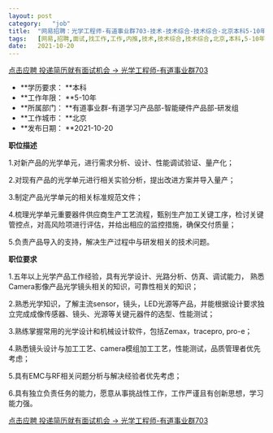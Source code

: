```yaml
---
layout:	post
category:	"job"
title:	"网易招聘：光学工程师-有道事业群703-技术-技术综合-技术综合-北京本科5-10年"
tags:	[网易,招聘,面试,找工作,工作,内推,技术,技术综合,技术综合,北京,本科,5-10年]
date:	2021-10-20
---
```


[点击应聘 投递简历就有面试机会 ->  光学工程师-有道事业群703](http://mobile.bole.netease.com/bole/boleDetail?id=22135&employeeId=346f03c3cda5f04c&key=all)



- **学历要求： **本科
- **工作年限： **5-10年
- **所属部门： **有道事业群-有道学习产品部-智能硬件产品部-研发组
- **工作城市： **北京
- **发布日期： **2021-10-20



**职位描述**

1.对新产品的光学单元，进行需求分析、设计、性能调试验证、量产化；

2.对现有产品的光学单元进行相关实验分析，提出改进方案并导入量产；

3.制定产品光学单元的相关标准规范文件；

4.梳理光学单元重要器件供应商生产工艺流程，甄别生产加工关键工序，检讨关键管控点，对高风险项进行评估，并给出相应的监控措施，确保交付质量；

5.负责产品导入的支持，解决生产过程中与研发相关的技术问题。







**职位要求**

1.五年以上光学产品工作经验，具有光学设计、光路分析、仿真、调试能力， 熟悉Camera影像产品光学镜头相关的知识，可靠性相关的知识；

2.熟悉光学知识，了解主流sensor，镜头，LED光源等产品，并能根据设计要求独立完成成像传感器、镜头、光源等关键元器件的选型、性能测试；

3.熟练掌握常用的光学设计和机械设计软件，包括Zemax，tracepro, pro-e；

4.熟悉镜头设计与加工工艺、camera模组加工工艺，性能测试，品质管理者优先考虑；

5.具有EMC与RF相关问题分析与解决经验者优先考虑；

6.具有独立负责任务的能力，愿意从事挑战性工作，工作严谨且有创新思想，学习能力强。





[点击应聘 投递简历就有面试机会 ->  光学工程师-有道事业群703](http://mobile.bole.netease.com/bole/boleDetail?id=22135&employeeId=346f03c3cda5f04c&key=all)